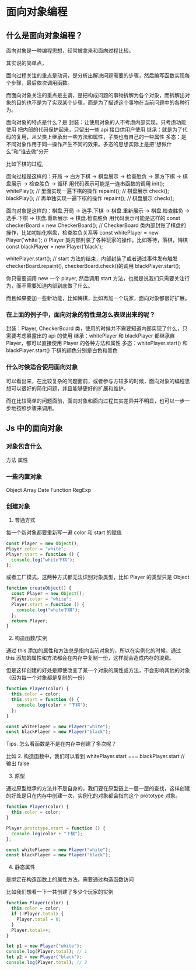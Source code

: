# 面向对象编程

## 什么是面向对象编程？

面向对象是一种编程思想，经常被拿来和面向过程比较。

其实说的简单点，

面向过程关注的重点是动词，是分析出解决问题需要的步骤，然后编写函数实现每个步骤，最后依次调用函数。

而面向对象关注的重点是主谓，是把构成问题的事物拆解为各个对象，而拆解出对象的目的也不是为了实现某个步骤，而是为了描述这个事物在当前问题中的各种行为。

面向对象的特点是什么？是
封装：让使用对象的人不考虑内部实现，只考虑功能使用 把内部的代码保护起来，只留出一些 api 接口供用户使用
继承：就是为了代码的复用，从父类上继承出一些方法和属性，子类也有自己的一些属性
多态：是不同对象作用于同一操作产生不同的效果。多态的思想实际上是把“想做什么”和“谁去做“分开

比如下棋的过程,

面向过程是这样的：开局 -> 白方下棋 -> 棋盘展示 -> 检查胜负 -> 黑方下棋 -> 棋盘展示 -> 检查胜负 -> 循环
用代码表示可能是一连串函数的调用
init();
whitePlay(); // 里面实现一遍下棋的操作
repaint(); // 棋盘展示
check();
blackPlay(); // 再单独实现一遍下棋的操作
repaint(); // 棋盘展示
check();

面向对象是这样的：棋盘.开局 -> 选手.下棋 -> 棋盘.重新展示 -> 棋盘.检查胜负 -> 选手.下棋 -> 棋盘.重新展示 -> 棋盘.检查胜负
用代码表示可能是这样的
const checkerBoard = new CheckerBoard(); // CheckerBoard 类内部封账了棋盘的操作，比如初始化棋盘，检查胜负关系等
const whitePlayer = new Player('white'); // Player 类内部封装了各种玩家的操作，比如等待，落棋，悔棋
const blackPlayer = new Player('black');

whitePlayer.start(); // start 方法的结束，内部封装了或者通过事件发布触发 checkerBoard.repaint(), checkerBoard.check()的调用
blackPlayer.start();

你只需要调用 new 一个 player, 然后调用 start 方法，也就是说我们只需要关注行为，而不需要知道内部到底做了什么。

而且如果要加一些新功能，比如悔棋，比如再加一个玩家，面向对象都很好扩展。

### 在上面的例子中，面向对象的特性是怎么表现出来的呢？

封装：Player, CheckerBoard 类，使用的时候并不需要知道内部实现了什么，只需要考虑暴露出的 api 的使用
继承：whitePlayer 和 blackPlayer 都继承自 Player，都可以直接使用 Player 的各种方法和属性
多态：whitePlayer.start() 和 blackPlayer.start() 下棋的颜色分别是白色和黑色

### 什么时候适合使用面向对象

可以看出来，在比较复杂的问题面前，或者参与方较多的时候，面向对象的编程思想可以很好的简化问题，并且能够更好的扩展和维护。

而在比较简单的问题面前，面向对象和面向过程其实差异并不明显，也可以一步一步地按照步骤来调用。

## Js 中的面向对象

### 对象包含什么

方法
属性

### 一些内置对象

Object Array Date Function RegExp

### 创建对象

1. 普通方式

每一个新对象都要重新写一遍 color 和 start 的赋值

```javascript
const Player = new Object();
Player.color = "white";
Player.start = function () {
  console.log("white下棋");
};
```

或者工厂模式，这两种方式都无法识别对象类型，比如 Player 的类型只是 Object

```javascript
function createObject() {
  const Player = new Object();
  Player.color = "white";
  Player.start = function () {
    console.log("white下棋");
  };
  return Player;
}
```

2. 构造函数/实例

通过 this 添加的属性和方法总是指向当前对象的，所以在实例化的时候，通过 this 添加的属性和方法都会在内存中复制一份，这样就会造成内存的浪费。

但是这样创建的好处是即使改变了某一个对象的属性或方法，不会影响其他的对象（因为每一个对象都是复制的一份）

```javascript
function Player(color) {
  this.color = color;
  this.start = function () {
    console.log(color + "下棋");
  };
}

const whitePlayer = new Player("white");
const blackPlayer = new Player("black");
```

Tips. 怎么看函数是不是在内存中创建了多次呢？

比如 2. 构造函数中，我们可以看到 whitePlayer.start === blackPlayer.start // 输出 false

3. 原型

通过原型继承的方法并不是自身的，我们要在原型链上一层一层的查找，这样创建的好处是只在内存中创建一次，实例化的对象都会指向这个 prototype 对象。

```javascript
function Player(color) {
  this.color = color;
}

Player.prototype.start = function () {
  console.log(color + "下棋");
};

const whitePlayer = new Player("white");
const blackPlayer = new Player("black");
```

4. 静态属性

是绑定在构造函数上的属性方法，需要通过构造函数访问

比如我们想看一下一共创建了多少个玩家的实例

```javascript
function Player(color) {
  this.color = color;
  if (!Player.total) {
    Player.total = 0;
  }
  Player.total++;
}

let p1 = new Player("white");
console.log(Player.total); // 1
let p2 = new Player("black");
console.log(Player.total); // 2
```
